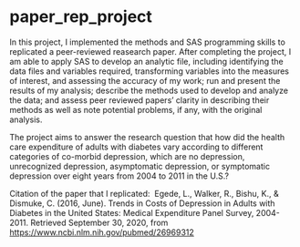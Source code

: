 # paper_rep_project
In this project, I implemented the methods and SAS programming skills to replicated a peer-reviewed reasearch paper. After completing the project, I am able to apply SAS to develop an analytic file, including identifying the data files and variables required, transforming variables into the measures of interest, and assessing the accuracy of my work; run and present the results of my analysis; describe the methods used to develop and analyze the data; and assess peer reviewed papers’ clarity in describing their methods as well as note potential problems, if any, with the original analysis.

The project aims to answer the research question that how did the health care expenditure of adults with diabetes vary according to different categories of co-morbid depression, which are no depression, unrecognized depression, asymptomatic depression, or symptomatic depression over eight years from 2004 to 2011 in the U.S.?

Citation of the paper that I replicated:
 Egede, L., Walker, R., Bishu, K., & Dismuke, C. (2016, June). Trends in Costs of Depression in Adults with Diabetes in the United States: Medical Expenditure Panel Survey, 2004-2011. Retrieved September 30, 2020, from https://www.ncbi.nlm.nih.gov/pubmed/26969312
